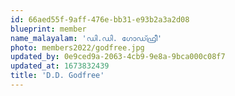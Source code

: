 ```yaml
---
id: 66aed55f-9aff-476e-bb31-e93b2a3a2d08
blueprint: member
name_malayalam: 'ഡി.ഡി. ഗോഡ്ഫ്രീ'
photo: members2022/godfree.jpg
updated_by: 0e9ced9a-2063-4cb9-9e8a-9bca000c08f7
updated_at: 1673832439
title: 'D.D. Godfree'
---
```

